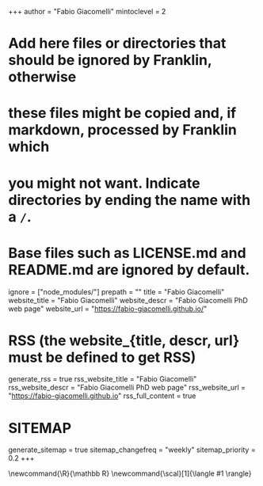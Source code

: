 <!--
Add here global page variables to use throughout your website.
-->
+++
author = "Fabio Giacomelli"
mintoclevel = 2

# Add here files or directories that should be ignored by Franklin, otherwise
# these files might be copied and, if markdown, processed by Franklin which
# you might not want. Indicate directories by ending the name with a `/`.
# Base files such as LICENSE.md and README.md are ignored by default.
ignore = ["node_modules/"]
prepath = ""
title = "Fabio Giacomelli"
website_title = "Fabio Giacomelli"
website_descr = "Fabio Giacomelli PhD web page"
website_url   = "https://fabio-giacomelli.github.io/"

# RSS (the website_{title, descr, url} must be defined to get RSS)
generate_rss = true
rss_website_title = "Fabio Giacomelli"
rss_website_descr = "Fabio Giacomelli PhD web page"
rss_website_url   = "https://fabio-giacomelli.github.io"
rss_full_content = true

# SITEMAP
generate_sitemap = true
sitemap_changefreq = "weekly"
sitemap_priority = 0.2
+++

<!--
Add here global latex commands to use throughout your pages.
-->
\newcommand{\R}{\mathbb R}
\newcommand{\scal}[1]{\langle #1 \rangle}
